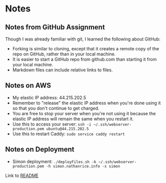 # Notes

## Notes from GitHub Assignment
Though I was already familiar with git, I learned the following about GitHub:
- Forking is similar to cloning, except that it creates a remote copy of the repo on GitHub, rather than in your local machine.
- It is easier to start a GitHub repo from github.com than starting it from your local machine.
- Markdown files can include relative links to files.

## Notes on AWS
- My elastic IP address: 44.215.202.5
- Remember to "release" the elastic IP address when you're done using it so that you don't continue to get charged.
- You are free to stop your server when you're not using it because the elastic IP address will remain the same when you restart it.
- Use this to access your server: `ssh -i ~/.ssh/webserver-production.pem ubuntu@44.215.202.5`
- Use this to restart Caddy: `sudo service caddy restart`

## Notes on Deployment
- Simon deployment: `./deployFiles.sh -k ~/.ssh/webserver-production.pem -h simon.nathanrice.info -s simon`

Link to [README](./README.md)
